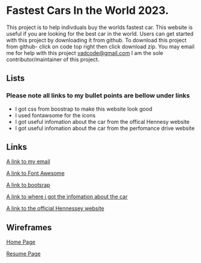 # Fastest Cars In the World 2023.

This project is to help indivduals buy the worlds fastest car.
This website is useful if you are looking for the best car in the world.
Users can get started with this project by downloading it from github.
To download this project from github-
click on code top right then click download zip.
You may email me for help with this project vadcode@gmail.com 
I am the sole contributor/maintainer of this project.


## Lists

### Please note all links to my bullet points are bellow under links

* I got css from boostrap to make this website look good
* I used fontawsome for the icons
* I got useful infomation about the car from the offical Hennesy website
* I got useful infomation about the car from the perfomance drive website

## Links

[A link to my email](vadcode@gmail.com)

[A link to Font Awesome](https://www.w3schools.com/icons/fontawesome_icons_intro.asp)

[A link to bootsrap](https://getbootstrap.com/)

[A link to where i got the infomation about the car](https://performancedrive.com.au/hennessey-venom-f5-revealed-485kmh-top-speed-target-0214/)

[A link to the official Hennessey website](https://www.hennesseyspecialvehicles.com/)

## Wireframes

[Home Page](https://www.dropbox.com/s/qws77vmc15lnajw/home.png?dl=0)

[Resume Page](https://www.dropbox.com/s/iss6kb44unv3kh7/resume.png?dl=0)

